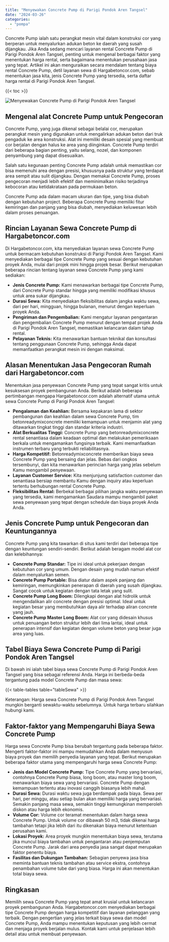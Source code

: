 ```yaml
---
title: "Menyewakan Concrete Pump di Parigi Pondok Aren Tangsel"
date: "2024-03-26"
categories: 
  - "pompa"
---
```




Concrete Pump ialah satu perangkat mesin vital dalam konstruksi cor yang berperan untuk menyalurkan adukan beton ke daerah yang susah dijangkau. Jika Anda sedang mencari layanan rental Concrete Pump di Parigi Pondok Aren Tangsel, penting untuk mengenal berbagai faktor yang menentukan harga rental, serta bagaimana menentukan perusahaan jasa yang tepat. Artikel ini akan menguraikan secara mendalam tentang biaya rental Concrete Pump, detil layanan sewa di Hargabetoncor.com, sebab menentukan jasa kita, jenis Concrete Pump yang tersedia, serta daftar harga rental di Parigi Pondok Aren Tangsel.

{{< toc >}}

![Menyewakan Concrete Pump di Parigi Pondok Aren Tangsel](https://hargareadymixid.github.io/pompa/concrete-pump%20(10).png)

## Mengenal alat Concrete Pump untuk Pengecoran

Concrete Pump, yang juga dikenal sebagai belalai cor, merupakan perangkat mesin yang digunakan untuk mengalirkan adukan beton dari truk pengaduk ke area konstruksi. Alat ini memiliki desain spesial yang membuat cor berjalan dengan halus ke area yang diinginkan. Concrete Pump terdiri dari beberapa bagian penting, yaitu selang, nozel, dan komponen penyambung yang dapat disesuaikan.

Salah satu kegunaan penting Concrete Pump adalah untuk memastikan cor bisa memenuhi area dengan presisi, khususnya pada struktur yang terdapat area sempit atau sulit dijangkau. Dengan memakai Concrete Pump, proses pengecoran menjadi lebih efektif dan meminimalkan risiko terjadinya kebocoran atau ketidakrataan pada permukaan beton.

Concrete Pump ada dalam macam ukuran dan tipe, yang bisa diubah dengan kebutuhan project. Beberapa Concrete Pump memiliki fitur kemiringan dan panjang yang bisa diubah, menyediakan keluwesan lebih dalam proses penuangan.

## Rincian Layanan Sewa Concrete Pump di Hargabetoncor.com

Di Hargabetoncor.com, kita menyediakan layanan sewa Concrete Pump untuk bermacam kebutuhan konstruksi di Parigi Pondok Aren Tangsel. Kami menyediakan berbagai tipe Concrete Pump yang sesuai dengan kebutuhan proyek Anda, mulai dari projek mini hingga projek besar. Berikut merupakan beberapa rincian tentang layanan sewa Concrete Pump yang kami sediakan:

- **Jenis Concrete Pump:** Kami menawarkan berbagai tipe Concrete Pump, dari Concrete Pump standar hingga yang memiliki modifikasi khusus untuk area sukar dijangkau.
- **Durasi Sewa:** Kita menyediakan fleksibilitas dalam jangka waktu sewa, dari per hari, mingguan, hingga bulanan, menurut dengan keperluan proyek Anda.
- **Pengiriman dan Pengembalian:** Kami mengatur layanan pengantaran dan pengembalian Concrete Pump menurut dengan tempat projek Anda di Parigi Pondok Aren Tangsel, memastikan kelancaran dalam tahap rental.
- **Pelayanan Teknis:** Kita menawarkan bantuan teknikal dan konsultasi tentang penggunaan Concrete Pump, sehingga Anda dapat memanfaatkan perangkat mesin ini dengan maksimal.

## Alasan Menentukan Jasa Pengecoran Rumah dari Hargabetoncor.com

Menentukan jasa penyewaan Concrete Pump yang tepat sangat kritis untuk kesuksesan proyek pembangunan Anda. Berikut adalah beberapa pertimbangan mengapa Hargabetoncor.com adalah alternatif utama untuk sewa Concrete Pump di Parigi Pondok Aren Tangsel:

- **Pengalaman dan Keahlian:** Bersama kepakaran lama di sektor pembangunan dan keahlian dalam sewa Concrete Pump, tim betonreadymixconcrete memiliki kemampuan untuk menjamin alat yang ditawarkan tingkat tinggi dan standar kriteria industri.
- **Alat Berkualitas Tinggi:** Concrete Pump yang betonreadymixconcrete rental senantiasa dalam keadaan optimal dan melakukan pemeriksaan berkala untuk mengamankan fungsinya terbaik. Kami memanfaatkan instrumen terbaru yang terbukti reliabilitasnya.
- **Harga Kompetitif:** Betonreadymixconcrete memberikan biaya sewa Concrete Pump yang bersaing dan jelas. Bebas dari ongkos tersembunyi, dan kita menawarkan perincian harga yang jelas sebelum Kamu mengambil penyewaan.
- **Layanan Customer Service:** Kita menjunjung satisfaction customer dan senantiasa bersiap membantu Kamu dengan inquiry atau keperluan tertentu berhubungan rental Concrete Pump.
- **Fleksibilitas Rental:** Berbekal berbagai pilihan jangka waktu penyewaan yang tersedia, kami mengamankan Saudara mampu mengambil paket sewa penyewaan yang tepat dengan schedule dan biaya proyek Anda Anda.

## Jenis Concrete Pump untuk Pengecoran dan Keuntungannya

Concrete Pump yang kita tawarkan di situs kami terdiri dari beberapa tipe dengan keuntungan sendiri-sendiri. Berikut adalah beragam model alat cor dan kelebihannya:

- **Concrete Pump Standar:** Tipe ini ideal untuk pekerjaan dengan kebutuhan cor yang umum. Dengan desain yang mudah namun efektif dalam menyalurkan semen.
- **Concrete Pump Portable:** Bisa diatur dalam aspek panjang dan kemiringan, memungkinkan penerapan di daerah yang susah dijangkau. Sangat cocok untuk kegiatan dengan tata letak yang sulit.
- **Concrete Pump Long Boom:** Dilengkapi dengan alat hidrolik untuk mengendalikan alir concrete dengan presisi optimal. Ideal untuk kegiatan besar yang membutuhkan daya alir terhadap aliran concrete yang jauh.
- **Concrete Pump Master Long Boom:** Alat cor yang didesain khusus untuk penuangan beton struktur lebih dari lima lantai, ideal untuk penerapan intensif dan kegiatan dengan volume beton yang besar juga area yang luas.

## Tabel Biaya Sewa Concrete Pump di Parigi Pondok Aren Tangsel

Di bawah ini ialah tabel biaya sewa Concrete Pump di Parigi Pondok Aren Tangsel yang bisa sebagai referensi Anda. Harga ini berbeda-beda tergantung pada model Concrete Pump dan masa sewa:

{{< table-tables table="tableSewa" >}}

Keterangan: Harga sewa Concrete Pump di Parigi Pondok Aren Tangsel mungkin berganti sewaktu-waktu sebelumnya. Untuk harga terbaru silahkan hubungi kami.

## Faktor-faktor yang Mempengaruhi Biaya Sewa Concrete Pump

Harga sewa Concrete Pump bisa berubah tergantung pada beberapa faktor. Mengerti faktor-faktor ini mampu memudahkan Anda dalam menyusun biaya proyek dan memilih penyedia layanan yang tepat. Berikut merupakan beberapa faktor utama yang mempengaruhi harga sewa Concrete Pump:

- **Jenis dan Model Concrete Pump:** Tipe Concrete Pump yang bervariasi, contohnya Concrete Pump biasa, long boom, atau master long boom, menawarkan biaya sewa yang bervariasi. Concrete Pump dengan kemampuan tertentu atau inovasi canggih biasanya lebih mahal.
- **Durasi Sewa:** Durasi waktu sewa juga berdampak pada biaya. Sewa per hari, per minggu, atau setiap bulan akan memiliki harga yang bervariasi. Semakin panjang masa sewa, semakin tinggi kemungkinan memperoleh diskon atau harga lebih ekonomis.
- **Volume Cor:** Volume cor teramat menentukan dalam harga sewa Concrete Pump. Untuk volume cor dibawah 50 m3, tidak dikenai harga tambahan tetapi jika lebih dari itu dikenakan biaya menurut ketentuan perusahan kami.
- **Lokasi Proyek:** Area proyek mungkin menentukan biaya sewa, terutama jika muncul biaya tambahan untuk pengantaran atau penjemputan Concrete Pump. Jarak dari area penyedia jasa sangat dapat merupakan faktor penentu biaya.
- **Fasilitas dan Dukungan Tambahan:** Sebagian penyewa jasa bisa meminta bantuan teknis tambahan atau service ekstra, contohnya penambahan volume tube dari yang biasa. Harga ini akan menentukan total biaya sewa.

## Ringkasan

Memilih sewa Concrete Pump yang tepat amat krusial untuk kelancaran proyek pembangunan Anda. Hargabetoncor.com menyediakan berbagai tipe Concrete Pump dengan harga kompetitif dan layanan pelanggan yang terbaik. Dengan pengertian yang jelas terkait biaya sewa dan model Concrete Pump, Anda mampu menentukan keputusan yang lebih cermat dan menjaga proyek berjalan mulus. Kontak kami untuk penjelasan lebih detail atau untuk membuat penyewaan.
